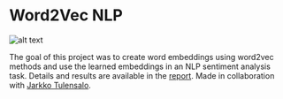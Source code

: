 # Word2Vec NLP
![alt text](https://github.com/hietalajulius/word-2-vec-nlp/blob/master/cover.png?raw=true)

The goal of this project was to create word embeddings using word2vec methods and use the learned embeddings in an NLP sentiment analysis task. Details and results are available in the [report](https://github.com/hietalajulius/word-2-vec-nlp/blob/master/report.pdf). Made in collaboration with [Jarkko Tulensalo](https://github.com/jarkkotulensalo).
